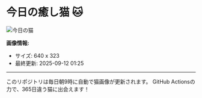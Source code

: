 # 今日の癒し猫 🐱

![今日の猫](https://cdn2.thecatapi.com/images/MTU2MzU1Mg.jpg)

**画像情報:**
- サイズ: 640 x 323
- 最終更新: 2025-09-12 01:25

---

このリポジトリは毎日朝9時に自動で猫画像が更新されます。
GitHub Actionsの力で、365日違う猫に出会えます！
